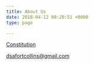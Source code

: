 ```yaml
---
title: About Us
date: 2018-04-12 00:20:51 +0000
type: page

---
```

[Constitution](/constitution/)

[dsafortcollins@gmail.com](mailto:dsafortcollins@gmail.com)